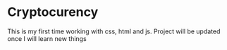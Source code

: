 # Cryptocurency

This is my first time working with css, html and js.
Project will be updated once I will learn new things
